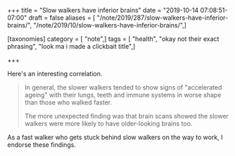 +++
title = "Slow walkers have inferior brains"
date = "2019-10-14 07:08:51-07:00"
draft = false
aliases = [ "/note/2019/287/slow-walkers-have-inferior-brains/", "/note/2019/10/slow-walkers-have-inferior-brains/",]

[taxonomies]
category = [ "note",]
tags = [ "health", "okay not their exact phrasing", "look ma i made a clickbait title",]

+++

Here's an interesting correlation.

> In general, the slower walkers tended to show signs of "accelerated ageing" with their lungs, teeth and
> immune systems in worse shape than those who walked faster.
>
> The more unexpected finding was that brain scans showed the slower walkers were more likely to have
> older-looking brains too.

As a fast walker who gets stuck behind slow walkers on the way to work, I endorse these findings.